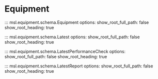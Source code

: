 # Equipment

::: msl.equipment.schema.Equipment
    options:
        show_root_full_path: false
        show_root_heading: true

::: msl.equipment.schema.Latest
    options:
        show_root_full_path: false
        show_root_heading: true

::: msl.equipment.schema.LatestPerformanceCheck
    options:
        show_root_full_path: false
        show_root_heading: true

::: msl.equipment.schema.LatestReport
    options:
        show_root_full_path: false
        show_root_heading: true
